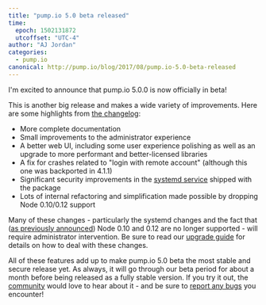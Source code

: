 ```yaml
---
title: "pump.io 5.0 beta released"
time:
  epoch: 1502131872
  utcoffset: "UTC-4"
author: "AJ Jordan"
categories:
  - pump.io
canonical: http://pump.io/blog/2017/08/pump.io-5.0-beta-released
---
```


I'm excited to announce that pump.io 5.0.0 is now officially in beta!

This is another big release and makes a wide variety of improvements. Here are some highlights from [the changelog][]:

* More complete documentation
* Small improvements to the administrator experience
* A better web UI, including some user experience polishing as well as an upgrade to more performant and better-licensed libraries
* A fix for crashes related to "login with remote account" (although this one was backported in 4.1.1)
* Significant security improvements in the [systemd service][] shipped with the package
* Lots of internal refactoring and simplification made possible by dropping Node 0.10/0.12 support

Many of these changes - particularly the systemd changes and the fact that ([as previously announced][deprecation]) Node 0.10 and 0.12 are no longer supported - will require administrator intervention. Be sure to read our [upgrade guide][] for details on how to deal with these changes.

All of these features add up to make pump.io 5.0 beta the most stable and secure release yet. As always, it will go through our beta period for about a month before being released as a fully stable version. If you try it out, the [community][] would love to hear about it - and be sure to [report any bugs][bugs] you encounter!

 [the changelog]: https://github.com/pump-io/pump.io/blob/master/CHANGELOG.md#500-beta-0---2017-08-07
 [systemd service]: https://pumpio.readthedocs.io/en/latest/administration/upstream-systemd-unit.html
 [deprecation]: http://pump.io/blog/2017/07/pump.io-4.1-is-out
 [upgrade guide]: https://pumpio.readthedocs.io/en/latest/upgrades/4.x-to-5.x.html
 [community]: https://github.com/pump-io/pump.io/wiki/Community
 [bugs]: https://github.com/pump-io/pump.io/issues
